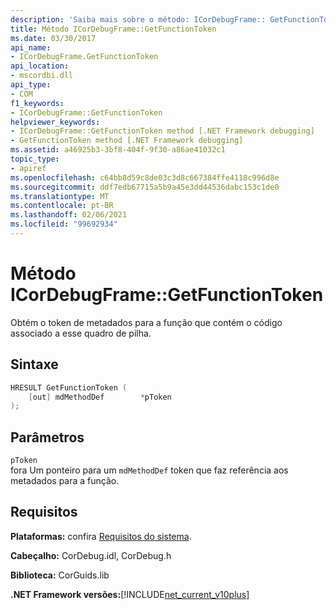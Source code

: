 ```yaml
---
description: 'Saiba mais sobre o método: ICorDebugFrame:: GetFunctionToken'
title: Método ICorDebugFrame::GetFunctionToken
ms.date: 03/30/2017
api_name:
- ICorDebugFrame.GetFunctionToken
api_location:
- mscordbi.dll
api_type:
- COM
f1_keywords:
- ICorDebugFrame::GetFunctionToken
helpviewer_keywords:
- ICorDebugFrame::GetFunctionToken method [.NET Framework debugging]
- GetFunctionToken method [.NET Framework debugging]
ms.assetid: a46925b3-3bf8-404f-9f30-a86ae41032c1
topic_type:
- apiref
ms.openlocfilehash: c64bb8d59c8de03c3d8c667384ffe4118c996d8e
ms.sourcegitcommit: ddf7edb67715a5b9a45e3dd44536dabc153c1de0
ms.translationtype: MT
ms.contentlocale: pt-BR
ms.lasthandoff: 02/06/2021
ms.locfileid: "99692934"
---
```

# <a name="icordebugframegetfunctiontoken-method"></a>Método ICorDebugFrame::GetFunctionToken

Obtém o token de metadados para a função que contém o código associado a esse quadro de pilha.  
  
## <a name="syntax"></a>Sintaxe  
  
```cpp  
HRESULT GetFunctionToken (  
    [out] mdMethodDef        *pToken  
);  
```  
  
## <a name="parameters"></a>Parâmetros  

 `pToken`  
 fora Um ponteiro para um `mdMethodDef` token que faz referência aos metadados para a função.  
  
## <a name="requirements"></a>Requisitos  

 **Plataformas:** confira [Requisitos do sistema](../../get-started/system-requirements.md).  
  
 **Cabeçalho:** CorDebug.idl, CorDebug.h  
  
 **Biblioteca:** CorGuids.lib  
  
 **.NET Framework versões:**[!INCLUDE[net_current_v10plus](../../../../includes/net-current-v10plus-md.md)]
